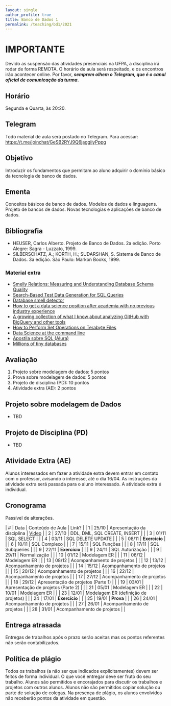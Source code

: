 ```yaml
---
layout: single
author_profile: true
title: Banco de Dados 1
permalink: /teaching/bd1/2021
---
```


# IMPORTANTE

Devido as suspensão das atividades presenciais na UFPA, a disciplina irá rodar de forma REMOTA. O horário de aula será respeitado, e os encontros irão acontecer online. Por favor, ***semprem olhem o Telegram, que é o canal oficial de comunicação da turma***. 

## Horário

Segunda e Quarta, às 20:20.

## Telegram

Todo material de aula será postado no Telegram. Para acessar: https://t.me/joinchat/GeSB2RYJ9Q6jaggiiyPppg

## Objetivo

Introduzir os fundamentos que permitam ao aluno adquirir o domínio básico da tecnologia de banco de dados.


## Ementa

Conceitos básicos de banco de dados. Modelos de dados e linguagens. Projeto de bancos de dados. Novas tecnologias e aplicações de banco de dados.

## Bibliografia

- HEUSER, Carlos Alberto. Projeto de Banco de Dados. 2a edição. Porto Alegre: Sagra - Luzzato, 1999.
- SILBERSCHATZ, A.; KORTH, H.; SUDARSHAN, S. Sistema de Banco de Dados. 3a edição. São Paulo: Markon Books, 1999.

### Material extra

- [Smelly Relations: Measuring and Understanding Database Schema Quality](http://www.tusharma.in/preprints/dbSchemaQuality_Preprint_ICSE2018.pdf)
- [Search-Based Test Data Generation for SQL Queries](https://pure.tudelft.nl/portal/en/publications/searchbased-test-data-generation-for-sql-queries(90a6431f-f78f-4ac3-bf87-c052cd9cd5d4).html)
- [Database smell detector](https://github.com/tushartushar/DbDeo)
- [How to get a data science position after academia with no previous industry experience](https://medium.com/@skyetetra/getting-out-of-the-academic-trap-6c40d92ab436)
- [A growing collection of what I know about analyzing GitHub with BigQuery and other tools](https://github.com/fhoffa/analyzing_github)
- [How to Perform Set Operations on Terabyte Files](https://www.spinellis.gr/blog/20180403/)
- [Data Science at the command line](http://www.gousios.gr/courses/bigdata/ds-cmd-line.html)
- [Apostila sobre SQL (Alura)](http://blog.alura.com.br/liberada-a-apostila-gratuita-de-sql-do-alura/)
- [Millions of tiny databases](https://blog.acolyer.org/2020/03/04/millions-of-tiny-databases/)

## Avaliação

1. Projeto sobre modelagem de dados: 5 pontos
2. Prova sobre modelagem de dados: 5 pontos
3. Projeto de disciplina (PD): 10 pontos
4. Atividade extra (AE): 2 pontos


## Projeto sobre modelagem de Dados

- TBD

<!-- Os alunos devem criar o modelo entidade relacionamento de um sistema de software **não trivial**. Os alunos devem apontar o sistema escolhido no Telegram. O critério de escolha é *first come, first served*. O trabalho é em dupla. Cada dupla deve descrever em profundidade o sistema escolhido. No entanto, entidades e relacionamentos que não são vitais para o domínio da aplicação não precisam ser descritos. A dupla deve saber justificar as escolhas e implementações feitas. A dupla deverá apresentar o trabalho na data marcada. Na apresentação, a dupla deve descrever o domínio do problema da aplicação escolhida (o que ela faz), as entidades e seus relacionamentos. A riqueza de detalhes (atributos e seus tipos, relacionamentos e seus tipos) é importante para as principais entidades do sistema. Os modelos devem conter, no mímimo, as seguintes características: (1) cardinalidade mínima e máxima, (2) atributo simples, identificador e multivalorado, (3) relacionamento com atributo, (4) relacionamento unário, (5) relacionamento ternário, (6) entidade fracas. Não é necessário descrever essas características para todas entidades e relacionamento; somente para aquelas que representam o core da aplicação. A não apresentação de uma das características acarretará na redução de 0.50 pontos da atividade (somado para cada característica pendente).  Se a dupla optar por usar um software de modelagem que não implemente as características mencionadas anteriormente, certifiquem-se de modificar os diagramas para que essas características sejam cobertas. No mímimo de 3 horas antes da apresentação, a dupla deve enviar os slides bem como o diagrama para o slack (o não envio no prazo estipulado acarretará na redução de 2 pontos da atividade). As duplas que apresentarem no segundo dia serão mais cobradas. Apresentação de até 25 minutos por dupla. --> 

## Projeto de Disciplina (PD)

- TBD

<!-- 
## Base de dados abertas

- StackOverflow: http://data.stackexchange.com/stackoverflow/queries
- Github: https://cloud.google.com/bigquery/public-data/github e http://ghtorrent.org/ (exemplos [aqui](https://github.com/fhoffa/analyzing_github))
- Wikipedia: https://bigquery.cloud.google.com/dataset/fh-bigquery:wikipedia?pli=1 (exemplos [aqui](https://www.reddit.com/r/bigquery/comments/3dg9le/analyzing_50_billion_wikipedia_pageviews_in_5/?st=jgq90t8u&sh=3d541169))
-->

## Atividade Extra (AE)

Alunos interessados em fazer a atividade extra devem entrar em contato com o professor, avisando o interesse, até o dia 16/04. As instruções da atividade extra será passada para o aluno interessado. A atividade extra é individual.

## Cronograma

Passível de alterações.

<!-- https://sites.google.com/site/ufcregis/home/2015-2/fundamentos-de-banco-de-dados-cc-->

| # | Data  | Conteúdo de Aula                        | Link? |
| 1 | 25/10 | Apresentação da disciplina              | [Video](https://drive.google.com/file/d/1Lqcf8YfGDl06BBRwxoqxk00X8m_TRfgm/view)    |
| 2 | 27/10 | DDL, DML, SQL CREATE, INSERT            |       |
| 3 | 01/11 | SQL SELECT                              |       |
| 4 | 03/11 | SQL DELETE UPDATE                       |       |
| 5 | 08/11 | **Exercício**                           |       |
| 6 | 10/11 | SQL Complexo                            |       |
| 7 | 15/11 | SQL Funções                             |       |
| 8 | 17/11 | SQL Subqueries                          |       |
| 9 | 22/11 | **Exercício**                           |       |
| 9 | 24/11 | SQL Autorização                         |       |
| 9 | 29/11 | Normalização                            |       |
| 10 | 01/12 | Modelagem ER                           |       |
| 11 | 06/12 | Modelagem ER                           |       |
| 13 | 08/12 | Acompanhamento de projetos             |       |
| 12 | 13/12 | Acompanhamento de projetos             |       |
| 14 | 15/12 | Acompanhamento de projetos             |       |
| 15 | 20/12 | Acompanhamento de projetos             |       |
| 16 | 22/12 | Acompanhamento de projetos             |       |
| 17 | 27/12 | Acompanhamento de projetos             |       |
| 18 | 29/12 | Apresentação de projetos (Parte 1)     |       |
| 19 | 03/01 | Apresentação de projetos (Parte 2)     |       |
| 21 | 05/01 | Modelagem ER                           |       |
| 22 | 10/01 | Modelagem ER                           |       |
| 23 | 12/01 | Modelagem ER (definição de projetos)   |       |
| 24 | 17/01 | **Exercício**                          |       |
| 25 | 19/01 | **Prova**                              |       |
| 26 | 24/01 | Acompanhamento de projetos             |       |
| 27 | 26/01 | Acompanhamento de projetos             |       |
| 28 | 31/01 | Acompanhamento de projetos             |       |


## Entrega atrasada

Entregas de trabalhos após o prazo serão aceitas mas os pontos referentes não serão contabilizados.

## Política de plágio

Todos os trabalhos (a não ser que indicados explicitamentes) devem ser feitos de forma individual. O que você entregar deve ser fruto do seu trabalho. Alunos são permitidos e encorajados para discutir os trabalhos e projetos com outros alunos. Alunos não são permitidos copiar solução ou parte de solução de colegas. Na presença de plágio, os alunos envolvidos não receberão pontos da atividade em questão.
